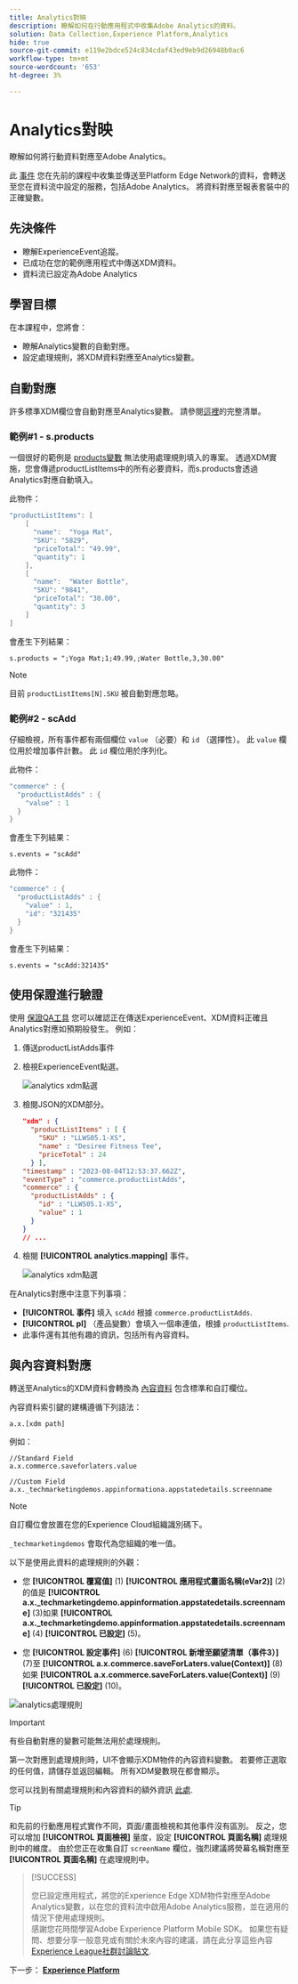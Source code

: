 ```yaml
---
title: Analytics對映
description: 瞭解如何在行動應用程式中收集Adobe Analytics的資料。
solution: Data Collection,Experience Platform,Analytics
hide: true
source-git-commit: e119e2bdce524c834cdaf43ed9eb9d26948b0ac6
workflow-type: tm+mt
source-wordcount: '653'
ht-degree: 3%

---
```


# Analytics對映

瞭解如何將行動資料對應至Adobe Analytics。

此 [事件](events.md) 您在先前的課程中收集並傳送至Platform Edge Network的資料，會轉送至您在資料流中設定的服務，包括Adobe Analytics。 將資料對應至報表套裝中的正確變數。

## 先決條件

* 瞭解ExperienceEvent追蹤。
* 已成功在您的範例應用程式中傳送XDM資料。
* 資料流已設定為Adobe Analytics

## 學習目標

在本課程中，您將會：

* 瞭解Analytics變數的自動對應。
* 設定處理規則，將XDM資料對應至Analytics變數。

## 自動對應

許多標準XDM欄位會自動對應至Analytics變數。 請參閱[這裡](https://experienceleague.adobe.com/docs/experience-platform/edge/data-collection/adobe-analytics/automatically-mapped-vars.html?lang=en)的完整清單。

### 範例#1 - s.products

一個很好的範例是 [products變數](https://experienceleague.adobe.com/docs/analytics/implementation/vars/page-vars/products.html?lang=zh-Hant) 無法使用處理規則填入的專案。 透過XDM實施，您會傳遞productListItems中的所有必要資料，而s.products會透過Analytics對應自動填入。

此物件：

```swift
"productListItems": [
    [
      "name":  "Yoga Mat",
      "SKU": "5829",
      "priceTotal": "49.99",
      "quantity": 1
    ],
    [
      "name":  "Water Bottle",
      "SKU": "9841",
      "priceTotal": "30.00",
      "quantity": 3
    ]
]
```

會產生下列結果：

```
s.products = ";Yoga Mat;1;49.99,;Water Bottle,3,30.00"
```

>[!NOTE]
>
>目前 `productListItems[N].SKU` 被自動對應忽略。

### 範例#2 - scAdd

仔細檢視，所有事件都有兩個欄位 `value` （必要）和 `id` （選擇性）。 此 `value` 欄位用於增加事件計數。 此 `id` 欄位用於序列化。

此物件：

```swift
"commerce" : {
  "productListAdds" : {
    "value" : 1
  }
}
```

會產生下列結果：

```
s.events = "scAdd"
```

此物件：

```swift
"commerce" : {
  "productListAdds" : {
    "value" : 1,
    "id": "321435"
  }
}
```

會產生下列結果：

```
s.events = "scAdd:321435"
```

## 使用保證進行驗證

使用 [保證QA工具](assurance.md) 您可以確認正在傳送ExperienceEvent、XDM資料正確且Analytics對應如預期般發生。 例如：

1. 傳送productListAdds事件

1. 檢視ExperienceEvent點選。

   ![analytics xdm點選](assets/analytics-assurance-experiencevent.png)

1. 檢閱JSON的XDM部分。

   ```json
   "xdm" : {
     "productListItems" : [ {
       "SKU" : "LLWS05.1-XS",
       "name" : "Desiree Fitness Tee",
       "priceTotal" : 24
     } ],
   "timestamp" : "2023-08-04T12:53:37.662Z",
   "eventType" : "commerce.productListAdds",
   "commerce" : {
     "productListAdds" : {
       "id" : "LLWS05.1-XS",
       "value" : 1
     }
   }
   // ...
   ```

1. 檢閱 **[!UICONTROL analytics.mapping]** 事件。

   ![analytics xdm點選](assets/analytics-assurance-mapping.png)

在Analytics對應中注意下列事項：

* **[!UICONTROL 事件]** 填入 `scAdd` 根據 `commerce.productListAdds`.
* **[!UICONTROL pl]** （產品變數）會填入一個串連值，根據 `productListItems`.
* 此事件還有其他有趣的資訊，包括所有內容資料。


## 與內容資料對應

轉送至Analytics的XDM資料會轉換為 [內容資料](https://experienceleague.adobe.com/docs/mobile-services/ios/getting-started-ios/proc-rules.html?lang=en) 包含標準和自訂欄位。

內容資料索引鍵的建構遵循下列語法：

```
a.x.[xdm path]
```

例如：

```
//Standard Field
a.x.commerce.saveforlaters.value

//Custom Field
a.x._techmarketingdemos.appinformationa.appstatedetails.screenname
```

>[!NOTE]
>
>自訂欄位會放置在您的Experience Cloud組織識別碼下。
>
>`_techmarketingdemos` 會取代為您組織的唯一值。


以下是使用此資料的處理規則的外觀：

* 您 **[!UICONTROL 覆寫值]** (1) **[!UICONTROL 應用程式畫面名稱(eVar2)]** (2)的值是 **[!UICONTROL a.x._techmarketingdemo.appinformation.appstatedetails.screenname]** (3)如果 **[!UICONTROL a.x._techmarketingdemo.appinformation.appstatedetails.screenname]** (4) **[!UICONTROL 已設定]** (5)。

* 您 **[!UICONTROL 設定事件]** (6) **[!UICONTROL 新增至願望清單（事件3）]** (7)至 **[!UICONTROL a.x.commerce.saveForLaters.value(Context)]** (8)如果 **[!UICONTROL a.x.commerce.saveForLaters.value(Context)]** (9) **[!UICONTROL 已設定]** (10)。

![analytics處理規則](assets/analytics-processing-rules.png)

>[!IMPORTANT]
>
>
>有些自動對應的變數可能無法用於處理規則。
>
>
>第一次對應到處理規則時，UI不會顯示XDM物件的內容資料變數。 若要修正選取的任何值，請儲存並返回編輯。 所有XDM變數現在都會顯示。


您可以找到有關處理規則和內容資料的額外資訊 [此處](https://experienceleague.adobe.com/docs/analytics-learn/tutorials/implementation/implementation-basics/map-contextdata-variables-into-props-and-evars-with-processing-rules.html?lang=en).

>[!TIP]
>
>和先前的行動應用程式實作不同，頁面/畫面檢視和其他事件沒有區別。 反之，您可以增加 **[!UICONTROL 頁面檢視]** 量度，設定 **[!UICONTROL 頁面名稱]** 處理規則中的維度。 由於您正在收集自訂 `screenName` 欄位，強烈建議將熒幕名稱對應至 **[!UICONTROL 頁面名稱]** 在處理規則中。

>[!SUCCESS]
>
>您已設定應用程式，將您的Experience Edge XDM物件對應至Adobe Analytics變數，以在您的資料流中啟用Adobe Analytics服務，並在適用的情況下使用處理規則。<br/> 感謝您花時間學習Adobe Experience Platform Mobile SDK。 如果您有疑問、想要分享一般意見或有關於未來內容的建議，請在此分享這些內容 [Experience League社群討論貼文](https://experienceleaguecommunities.adobe.com/t5/adobe-experience-platform-launch/tutorial-discussion-implement-adobe-experience-cloud-in-mobile/td-p/443796).

下一步： **[Experience Platform](platform.md)**

